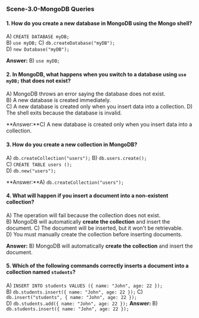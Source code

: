 ### **Scene-3.0-MongoDB Queries**

#### **1. How do you create a new database in MongoDB using the Mongo shell?**

A) `CREATE DATABASE myDB;`  
B) `use myDB;`
C) `db.createDatabase("myDB");`  
D) `new Database("myDB");`

**Answer:** B) `use myDB;`

#### **2. In MongoDB, what happens when you switch to a database using `use myDB;` that does not exist?**

A) MongoDB throws an error saying the database does not exist.  
B) A new database is created immediately.  
C) A new database is created only when you insert data into a collection.
D) The shell exits because the database is invalid.

**Answer:**C) A new database is created only when you insert data into a collection.

#### **3. How do you create a new collection in MongoDB?**

A) `db.createCollection("users");`
B) `db.users.create();`  
C) `CREATE TABLE users ();`  
D) `db.new("users");`

**Answer:**A) `db.createCollection("users");`

#### **4. What will happen if you insert a document into a non-existent collection?**

A) The operation will fail because the collection does not exist.  
B) MongoDB will automatically **create the collection** and insert the document.
C) The document will be inserted, but it won't be retrievable.  
D) You must manually create the collection before inserting documents.

**Answer:** B) MongoDB will automatically **create the collection** and insert the document.

#### **5. Which of the following commands correctly inserts a document into a collection named `students`?**

A) `INSERT INTO students VALUES ({ name: "John", age: 22 });`  
B) `db.students.insert({ name: "John", age: 22 });`
C) `db.insert("students", { name: "John", age: 22 });`  
D) `db.students.add({ name: "John", age: 22 });`
**Answer:** B) `db.students.insert({ name: "John", age: 22 });`
